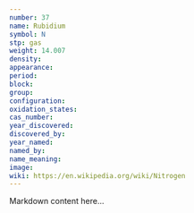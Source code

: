```yaml
---
number: 37
name: Rubidium
symbol: N
stp: gas
weight: 14.007
density:
appearance:
period:
block:
group:
configuration:
oxidation_states:
cas_number:
year_discovered:
discovered_by:
year_named:
named_by:
name_meaning:
image:
wiki: https://en.wikipedia.org/wiki/Nitrogen
---
```


Markdown content here...
